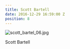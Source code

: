 ```yaml
---
title: Scott Bartell
date: 2016-12-29 16:59:00 Z
position: 8
---
```


![scott_bartel_06.jpg](/uploads/scott_bartel_06.jpg)

Scott Bartell
